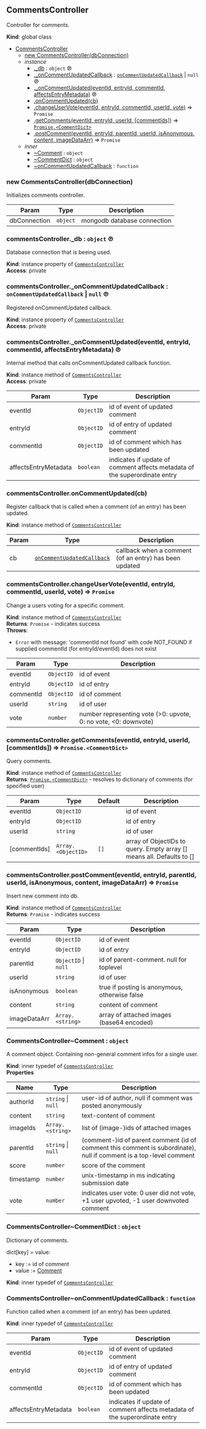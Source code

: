 <a id="commentscontroller"></a>

## CommentsController
Controller for comments.

**Kind**: global class  

* [CommentsController](#commentscontroller)
    * [new CommentsController(dbConnection)](#new95commentscontroller95new)
    * _instance_
        * [._db](#commentscontroller4395db) : <code>object</code> ℗
        * [._onCommentUpdatedCallback](#commentscontroller4395oncommentupdatedcallback) : [<code>onCommentUpdatedCallback</code>](#commentscontroller4646oncommentupdatedcallback) &#124; <code>null</code> ℗
        * [._onCommentUpdated(eventId, entryId, commentId, affectsEntryMetadata)](#commentscontroller4395oncommentupdated) ℗
        * [.onCommentUpdated(cb)](#commentscontroller43oncommentupdated)
        * [.changeUserVote(eventId, entryId, commentId, userId, vote)](#commentscontroller43changeuservote) ⇒ <code>Promise</code>
        * [.getComments(eventId, entryId, userId, [commentIds])](#commentscontroller43getcomments) ⇒ [<code>Promise.&lt;CommentDict&gt;</code>](#commentscontroller4646commentdict)
        * [.postComment(eventId, entryId, parentId, userId, isAnonymous, content, imageDataArr)](#commentscontroller43postcomment) ⇒ <code>Promise</code>
    * _inner_
        * [~Comment](#commentscontroller4646comment) : <code>object</code>
        * [~CommentDict](#commentscontroller4646commentdict) : <code>object</code>
        * [~onCommentUpdatedCallback](#commentscontroller4646oncommentupdatedcallback) : <code>function</code>

<a id="new95commentscontroller95new"></a>

### new CommentsController(dbConnection)
Initializes comments controller.


| Param | Type | Description |
| --- | --- | --- |
| dbConnection | <code>object</code> | mongodb database connection |

<a id="commentscontroller4395db"></a>

### commentsController._db : <code>object</code> ℗
Database connection that is beeing used.

**Kind**: instance property of [<code>CommentsController</code>](#commentscontroller)  
**Access**: private  
<a id="commentscontroller4395oncommentupdatedcallback"></a>

### commentsController._onCommentUpdatedCallback : <code>onCommentUpdatedCallback</code> &#124; <code>null</code> ℗
Registered onCommentUpdated callback.

**Kind**: instance property of [<code>CommentsController</code>](#commentscontroller)  
**Access**: private  
<a id="commentscontroller4395oncommentupdated"></a>

### commentsController._onCommentUpdated(eventId, entryId, commentId, affectsEntryMetadata) ℗
Internal method that calls onCommentUpdated callback function.

**Kind**: instance method of [<code>CommentsController</code>](#commentscontroller)  
**Access**: private  

| Param | Type | Description |
| --- | --- | --- |
| eventId | <code>ObjectID</code> | id of event of updated comment |
| entryId | <code>ObjectID</code> | id of entry of updated comment |
| commentId | <code>ObjectID</code> | id of comment which has been updated |
| affectsEntryMetadata | <code>boolean</code> | indicates if update of comment affects metadata of the superordinate entry |

<a id="commentscontroller43oncommentupdated"></a>

### commentsController.onCommentUpdated(cb)
Register callback that is called when a comment (of an entry) has been updated.

**Kind**: instance method of [<code>CommentsController</code>](#commentscontroller)  

| Param | Type | Description |
| --- | --- | --- |
| cb | [<code>onCommentUpdatedCallback</code>](#commentscontroller4646oncommentupdatedcallback) | callback when a comment (of an entry) has been updated |

<a id="commentscontroller43changeuservote"></a>

### commentsController.changeUserVote(eventId, entryId, commentId, userId, vote) ⇒ <code>Promise</code>
Change a users voting for a specific comment.

**Kind**: instance method of [<code>CommentsController</code>](#commentscontroller)  
**Returns**: <code>Promise</code> - indicates success  
**Throws**:

- <code>Error</code> with message: 'commentId not found' with code NOT_FOUND if supplied commentId (for entryId/eventId) does not exist


| Param | Type | Description |
| --- | --- | --- |
| eventId | <code>ObjectID</code> | id of event |
| entryId | <code>ObjectID</code> | id of entry |
| commentId | <code>ObjectID</code> | id of comment |
| userId | <code>string</code> | id of user |
| vote | <code>number</code> | number representing vote (>0: upvote, 0: no vote, <0: downvote) |

<a id="commentscontroller43getcomments"></a>

### commentsController.getComments(eventId, entryId, userId, [commentIds]) ⇒ <code>Promise.&lt;CommentDict&gt;</code>
Query comments.

**Kind**: instance method of [<code>CommentsController</code>](#commentscontroller)  
**Returns**: [<code>Promise.&lt;CommentDict&gt;</code>](#commentscontroller4646commentdict) - resolves to dictionary of comments (for specified user)  

| Param | Type | Default | Description |
| --- | --- | --- | --- |
| eventId | <code>ObjectID</code> |  | id of event |
| entryId | <code>ObjectID</code> |  | id of entry |
| userId | <code>string</code> |  | id of user |
| [commentIds] | <code>Array.&lt;ObjectID&gt;</code> | <code>[]</code> | array of ObjectIDs to query. Empty array [] means all. Defaults to [] |

<a id="commentscontroller43postcomment"></a>

### commentsController.postComment(eventId, entryId, parentId, userId, isAnonymous, content, imageDataArr) ⇒ <code>Promise</code>
Insert new comment into db.

**Kind**: instance method of [<code>CommentsController</code>](#commentscontroller)  
**Returns**: <code>Promise</code> - indicates success  

| Param | Type | Description |
| --- | --- | --- |
| eventId | <code>ObjectID</code> | id of event |
| entryId | <code>ObjectID</code> | id of entry |
| parentId | <code>ObjectID</code> &#124; <code>null</code> | id of parent-comment. null for toplevel |
| userId | <code>string</code> | id of user |
| isAnonymous | <code>boolean</code> | true if posting is anonymous, otherwise false |
| content | <code>string</code> | content of comment |
| imageDataArr | <code>Array.&lt;string&gt;</code> | array of attached images (base64 encoded) |

<a id="commentscontroller4646comment"></a>

### CommentsController~Comment : <code>object</code>
A comment object.
Containing non-general comment infos for a single user.

**Kind**: inner typedef of [<code>CommentsController</code>](#commentscontroller)  
**Properties**

| Name | Type | Description |
| --- | --- | --- |
| authorId | <code>string</code> &#124; <code>null</code> | user-id of author, null if comment was posted anonymously |
| content | <code>string</code> | text-content of comment |
| imageIds | <code>Array.&lt;string&gt;</code> | list of (image-)ids of attached images |
| parentId | <code>string</code> &#124; <code>null</code> | (comment-)id of parent comment (id of comment this comment is subordinate), null if comment is a top-level comment |
| score | <code>number</code> | score of the comment |
| timestamp | <code>number</code> | unix-timestamp in ms indicating submission date |
| vote | <code>number</code> | indicates user vote: 0 user did not vote, +1 user upvoted, -1 user downvoted comment |

<a id="commentscontroller4646commentdict"></a>

### CommentsController~CommentDict : <code>object</code>
Dictionary of comments.

dict[key] = value:
* key := id of comment
* value := [Comment](#commentscontroller4646comment)

**Kind**: inner typedef of [<code>CommentsController</code>](#commentscontroller)  
<a id="commentscontroller4646oncommentupdatedcallback"></a>

### CommentsController~onCommentUpdatedCallback : <code>function</code>
Function called when a comment (of an entry) has been updated.

**Kind**: inner typedef of [<code>CommentsController</code>](#commentscontroller)  

| Param | Type | Description |
| --- | --- | --- |
| eventId | <code>ObjectID</code> | id of event of updated comment |
| entryId | <code>ObjectID</code> | id of entry of updated comment |
| commentId | <code>ObjectID</code> | id of comment which has been updated |
| affectsEntryMetadata | <code>boolean</code> | indicates if update of comment affects metadata of the superordinate entry |

